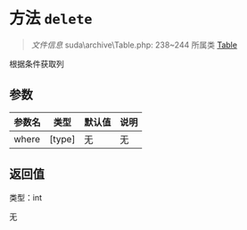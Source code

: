 # 方法 `delete`

> *文件信息* suda\archive\Table.php: 238~244
> 所属类 [Table](../Table.md)


根据条件获取列


## 参数


| 参数名 | 类型 | 默认值 | 说明 |
|--------|-----|-------|-------|
| where |  [type] | 无 | 无 |



## 返回值

类型：int

无

